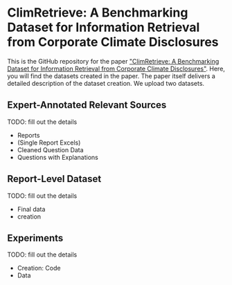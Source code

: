 # ClimRetrieve: A Benchmarking Dataset for Information Retrieval from Corporate Climate Disclosures

This is the GitHub repository for the paper ["ClimRetrieve: A Benchmarking Dataset for Information Retrieval from Corporate Climate Disclosures"](https://arxiv.org/abs/2406.09818). Here, you will find the datasets created in the paper. The paper itself delivers a detailed description of the dataset creation. We upload two datasets.

## Expert-Annotated Relevant Sources

TODO: fill out the details
- Reports
- (Single Report Excels)
- Cleaned Question Data
- Questions with Explanations

## Report-Level Dataset

TODO: fill out the details
- Final data
- creation

## Experiments

TODO: fill out the details
- Creation: Code
- Data
